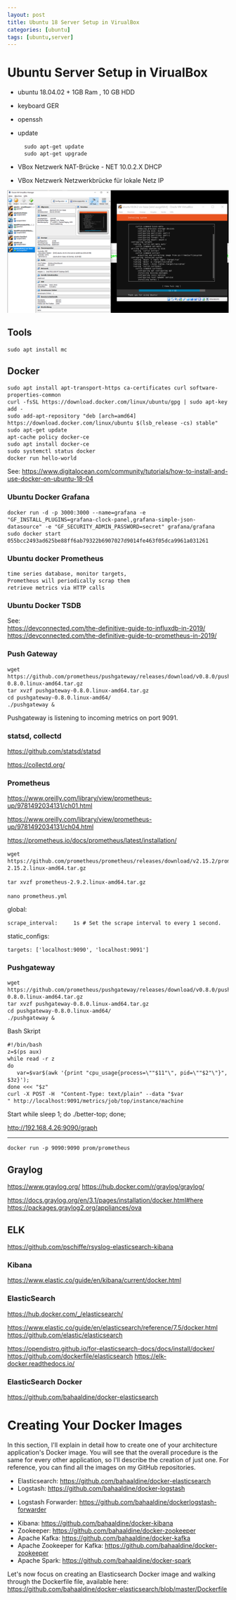 ```yaml
---
layout: post
title: Ubuntu 18 Server Setup in VirualBox
categories: [ubuntu]
tags: [ubuntu,server]
---
```


# Ubuntu Server Setup in VirualBox

- ubuntu 18.04.02 + 1GB Ram , 10 GB HDD
- keyboard GER 
- openssh 
- update 

        sudo apt-get update
        sudo apt-get upgrade 
- VBox Netzwerk NAT-Brücke - NET 10.0.2.X DHCP 
- VBox Netzwerk Netzwerkbrücke für lokale Netz IP 
 

![2020 01 22 Ubuntu Srv Setup1](../pic/2020-01-22-ubuntu-srv-setup1.png)

## Tools

    sudo apt install mc 

## Docker

    sudo apt install apt-transport-https ca-certificates curl software-properties-common
    curl -fsSL https://download.docker.com/linux/ubuntu/gpg | sudo apt-key add -
    sudo add-apt-repository "deb [arch=amd64] https://download.docker.com/linux/ubuntu $(lsb_release -cs) stable"
    sudo apt-get update
    apt-cache policy docker-ce
    sudo apt install docker-ce
    sudo systemctl status docker
    docker run hello-world


See: https://www.digitalocean.com/community/tutorials/how-to-install-and-use-docker-on-ubuntu-18-04

### Ubuntu Docker Grafana 

    docker run -d -p 3000:3000 --name=grafana -e "GF_INSTALL_PLUGINS=grafana-clock-panel,grafana-simple-json-datasource" -e "GF_SECURITY_ADMIN_PASSWORD=secret" grafana/grafana
    sudo docker start 055bcc2493ad625be88ff6ab79322b6907027d9014fe463f05dca9961a031261


### Ubuntu docker Prometheus 
    time series database, monitor targets,
    Prometheus will periodically scrap them
    retrieve metrics via HTTP calls

### Ubuntu Docker TSDB 

See:    
    https://devconnected.com/the-definitive-guide-to-influxdb-in-2019/
    https://devconnected.com/the-definitive-guide-to-prometheus-in-2019/

### Push Gateway 
    wget https://github.com/prometheus/pushgateway/releases/download/v0.8.0/pushgateway-0.8.0.linux-amd64.tar.gz
    tar xvzf pushgateway-0.8.0.linux-amd64.tar.gz
    cd pushgateway-0.8.0.linux-amd64/   
    ./pushgateway & 

Pushgateway is listening to incoming metrics on port 9091.


### statsd, collectd

https://github.com/statsd/statsd 

https://collectd.org/ 

### Prometheus 

https://www.oreilly.com/library/view/prometheus-up/9781492034131/ch01.html

https://www.oreilly.com/library/view/prometheus-up/9781492034131/ch04.html

https://prometheus.io/docs/prometheus/latest/installation/ 


    wget https://github.com/prometheus/prometheus/releases/download/v2.15.2/prometheus-2.15.2.linux-amd64.tar.gz 

    tar xvzf prometheus-2.9.2.linux-amd64.tar.gz

    nano prometheus.yml

global:

    scrape_interval:     1s # Set the scrape interval to every 1 second.

static_configs:
  
    targets: ['localhost:9090', 'localhost:9091']


### Pushgateway

    wget https://github.com/prometheus/pushgateway/releases/download/v0.8.0/pushgateway-0.8.0.linux-amd64.tar.gz
    tar xvzf pushgateway-0.8.0.linux-amd64.tar.gz
    cd pushgateway-0.8.0.linux-amd64/
    ./pushgateway & 

Bash Skript 

    #!/bin/bash
    z=$(ps aux)
    while read -r z
    do
       var=$var$(awk '{print "cpu_usage{process=\""$11"\", pid=\""$2"\"}", $3z}');
    done <<< "$z"
    curl -X POST -H  "Content-Type: text/plain" --data "$var
    " http://localhost:9091/metrics/job/top/instance/machine

Start 
    while sleep 1; do ./better-top; done;

http://192.168.4.26:9090/graph 

---


    docker run -p 9090:9090 prom/prometheus

## Graylog 

<https://www.graylog.org/> 
<https://hub.docker.com/r/graylog/graylog/>

<https://docs.graylog.org/en/3.1/pages/installation/docker.html#here>
<https://packages.graylog2.org/appliances/ova>

## ELK 

<https://github.com/pschiffe/rsyslog-elasticsearch-kibana> 

### Kibana

<https://www.elastic.co/guide/en/kibana/current/docker.html>

### ElasticSearch 

<https://hub.docker.com/_/elasticsearch/>

<https://www.elastic.co/guide/en/elasticsearch/reference/7.5/docker.html>
<https://github.com/elastic/elasticsearch>

<https://opendistro.github.io/for-elasticsearch-docs/docs/install/docker/>
<https://github.com/dockerfile/elasticsearch>
<https://elk-docker.readthedocs.io/> 

### ElasticSearch Docker

<https://github.com/bahaaldine/docker-elasticsearch>

# Creating Your Docker Images
In this section, I'll explain in detail how to create one of your architecture application's Docker image. You
will see that the overall procedure is the same for every other application, so I'll describe the creation of
just one.
For reference, you can find all the images on my GitHub repositories.
* Elasticsearch: https://github.com/bahaaldine/docker-elasticsearch
* Logstash: https://github.com/bahaaldine/docker-logstash
+ Logstash Forwarder: https://github.com/bahaaldine/dockerlogstash-forwarder
* Kibana: https://github.com/bahaaldine/docker-kibana
* Zookeeper: https://github.com/bahaaldine/docker-zookeeper
* Apache Kafka: https://github.com/bahaaldine/docker-kafka
* Apache Zookeeper for Kafka: <https://github.com/bahaaldine/docker-zookeeper>
* Apache Spark: <https://github.com/bahaaldine/docker-spark>

Let's now focus on creating an Elasticsearch Docker image and walking through the Dockerfile file,
available here:
<https://github.com/bahaaldine/docker-elasticsearch/blob/master/Dockerfile>

